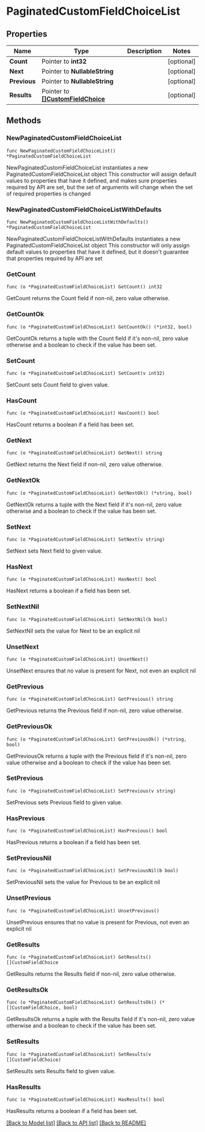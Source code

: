 # PaginatedCustomFieldChoiceList

## Properties

Name | Type | Description | Notes
------------ | ------------- | ------------- | -------------
**Count** | Pointer to **int32** |  | [optional] 
**Next** | Pointer to **NullableString** |  | [optional] 
**Previous** | Pointer to **NullableString** |  | [optional] 
**Results** | Pointer to [**[]CustomFieldChoice**](CustomFieldChoice.md) |  | [optional] 

## Methods

### NewPaginatedCustomFieldChoiceList

`func NewPaginatedCustomFieldChoiceList() *PaginatedCustomFieldChoiceList`

NewPaginatedCustomFieldChoiceList instantiates a new PaginatedCustomFieldChoiceList object
This constructor will assign default values to properties that have it defined,
and makes sure properties required by API are set, but the set of arguments
will change when the set of required properties is changed

### NewPaginatedCustomFieldChoiceListWithDefaults

`func NewPaginatedCustomFieldChoiceListWithDefaults() *PaginatedCustomFieldChoiceList`

NewPaginatedCustomFieldChoiceListWithDefaults instantiates a new PaginatedCustomFieldChoiceList object
This constructor will only assign default values to properties that have it defined,
but it doesn't guarantee that properties required by API are set

### GetCount

`func (o *PaginatedCustomFieldChoiceList) GetCount() int32`

GetCount returns the Count field if non-nil, zero value otherwise.

### GetCountOk

`func (o *PaginatedCustomFieldChoiceList) GetCountOk() (*int32, bool)`

GetCountOk returns a tuple with the Count field if it's non-nil, zero value otherwise
and a boolean to check if the value has been set.

### SetCount

`func (o *PaginatedCustomFieldChoiceList) SetCount(v int32)`

SetCount sets Count field to given value.

### HasCount

`func (o *PaginatedCustomFieldChoiceList) HasCount() bool`

HasCount returns a boolean if a field has been set.

### GetNext

`func (o *PaginatedCustomFieldChoiceList) GetNext() string`

GetNext returns the Next field if non-nil, zero value otherwise.

### GetNextOk

`func (o *PaginatedCustomFieldChoiceList) GetNextOk() (*string, bool)`

GetNextOk returns a tuple with the Next field if it's non-nil, zero value otherwise
and a boolean to check if the value has been set.

### SetNext

`func (o *PaginatedCustomFieldChoiceList) SetNext(v string)`

SetNext sets Next field to given value.

### HasNext

`func (o *PaginatedCustomFieldChoiceList) HasNext() bool`

HasNext returns a boolean if a field has been set.

### SetNextNil

`func (o *PaginatedCustomFieldChoiceList) SetNextNil(b bool)`

 SetNextNil sets the value for Next to be an explicit nil

### UnsetNext
`func (o *PaginatedCustomFieldChoiceList) UnsetNext()`

UnsetNext ensures that no value is present for Next, not even an explicit nil
### GetPrevious

`func (o *PaginatedCustomFieldChoiceList) GetPrevious() string`

GetPrevious returns the Previous field if non-nil, zero value otherwise.

### GetPreviousOk

`func (o *PaginatedCustomFieldChoiceList) GetPreviousOk() (*string, bool)`

GetPreviousOk returns a tuple with the Previous field if it's non-nil, zero value otherwise
and a boolean to check if the value has been set.

### SetPrevious

`func (o *PaginatedCustomFieldChoiceList) SetPrevious(v string)`

SetPrevious sets Previous field to given value.

### HasPrevious

`func (o *PaginatedCustomFieldChoiceList) HasPrevious() bool`

HasPrevious returns a boolean if a field has been set.

### SetPreviousNil

`func (o *PaginatedCustomFieldChoiceList) SetPreviousNil(b bool)`

 SetPreviousNil sets the value for Previous to be an explicit nil

### UnsetPrevious
`func (o *PaginatedCustomFieldChoiceList) UnsetPrevious()`

UnsetPrevious ensures that no value is present for Previous, not even an explicit nil
### GetResults

`func (o *PaginatedCustomFieldChoiceList) GetResults() []CustomFieldChoice`

GetResults returns the Results field if non-nil, zero value otherwise.

### GetResultsOk

`func (o *PaginatedCustomFieldChoiceList) GetResultsOk() (*[]CustomFieldChoice, bool)`

GetResultsOk returns a tuple with the Results field if it's non-nil, zero value otherwise
and a boolean to check if the value has been set.

### SetResults

`func (o *PaginatedCustomFieldChoiceList) SetResults(v []CustomFieldChoice)`

SetResults sets Results field to given value.

### HasResults

`func (o *PaginatedCustomFieldChoiceList) HasResults() bool`

HasResults returns a boolean if a field has been set.


[[Back to Model list]](../README.md#documentation-for-models) [[Back to API list]](../README.md#documentation-for-api-endpoints) [[Back to README]](../README.md)


